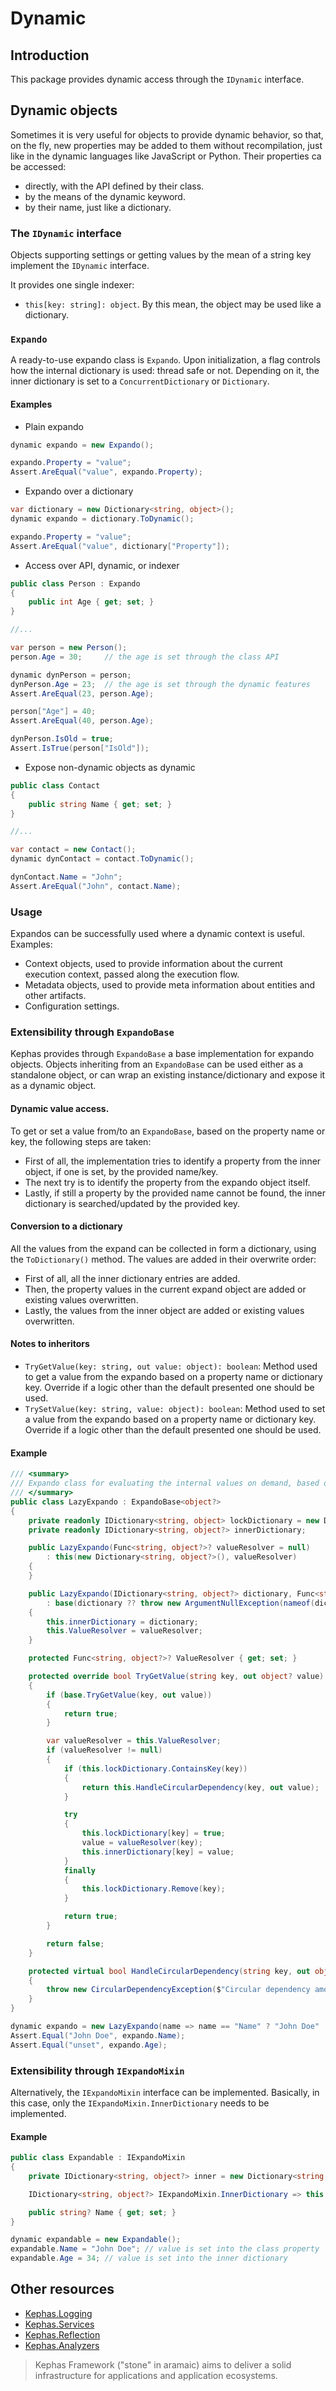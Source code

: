 ﻿# Dynamic

## Introduction
This package provides dynamic access through the `IDynamic` interface.

## Dynamic objects

Sometimes it is very useful for objects to provide dynamic behavior, so that, on the fly, new properties may be added to them without recompilation, just like in the dynamic languages like JavaScript or Python.
Their properties ca be accessed:
* directly, with the API defined by their class.
* by the means of the dynamic keyword.
* by their name, just like a dictionary.

### The `IDynamic` interface
Objects supporting settings or getting values by the mean of a string key implement the `IDynamic` interface.

It provides one single indexer:
* `this[key: string]: object`. By this mean, the object may be used like a dictionary.

### `Expando`
A ready-to-use expando class is `Expando`. Upon initialization, a flag controls how the internal dictionary is used: thread safe or not. Depending on it, the inner dictionary is set to a `ConcurrentDictionary` or `Dictionary`.

#### Examples

* Plain expando

```C#
dynamic expando = new Expando();

expando.Property = "value";
Assert.AreEqual("value", expando.Property);
```

* Expando over a dictionary

```C#
var dictionary = new Dictionary<string, object>();
dynamic expando = dictionary.ToDynamic();

expando.Property = "value";
Assert.AreEqual("value", dictionary["Property"]);
```

* Access over API, dynamic, or indexer

```C#
public class Person : Expando
{
    public int Age { get; set; }
}

//...

var person = new Person();
person.Age = 30;     // the age is set through the class API

dynamic dynPerson = person;
dynPerson.Age = 23;  // the age is set through the dynamic features
Assert.AreEqual(23, person.Age);

person["Age"] = 40;
Assert.AreEqual(40, person.Age);

dynPerson.IsOld = true;
Assert.IsTrue(person["IsOld"]);
```

* Expose non-dynamic objects as dynamic

```C#
public class Contact
{
    public string Name { get; set; }
}

//...

var contact = new Contact();
dynamic dynContact = contact.ToDynamic();

dynContact.Name = "John";
Assert.AreEqual("John", contact.Name);
```

### Usage
Expandos can be successfully used where a dynamic context is useful. Examples:
* Context objects, used to provide information about the current execution context, passed along the execution flow.
* Metadata objects, used to provide meta information about entities and other artifacts.
* Configuration settings.

### Extensibility through ```ExpandoBase```

Kephas provides through `ExpandoBase` a base implementation for expando objects.
Objects inheriting from an `ExpandoBase` can be used either as a standalone object, or can wrap an existing instance/dictionary and expose it as a dynamic object.

#### Dynamic value access.
To get or set a value from/to an `ExpandoBase`, based on the property name or key, the following steps are taken:
* First of all, the implementation tries to identify a property from the inner object, if one is set, by the provided name/key.
* The next try is to identify the property from the expando object itself.
* Lastly, if still a property by the provided name cannot be found, the inner dictionary is searched/updated by the provided key.

#### Conversion to a dictionary
All the values from the expand can be collected in form a dictionary, using the `ToDictionary()` method. The values are added in their overwrite order:
* First of all, all the inner dictionary entries are added.
* Then, the property values in the current expand object are added or existing values overwritten.
* Lastly, the values from the inner object are added or existing values overwritten.

#### Notes to inheritors
* `TryGetValue(key: string, out value: object): boolean`: Method used to get a value from the expando based on a property name or dictionary key. Override if a logic other than the default presented one should be used.
* `TrySetValue(key: string, value: object): boolean`: Method used to set a value from the expando based on a property name or dictionary key. Override if a logic other than the default presented one should be used.

#### Example

```csharp
/// <summary>
/// Expando class for evaluating the internal values on demand, based on a value resolver function.
/// </summary>
public class LazyExpando : ExpandoBase<object?>
{
    private readonly IDictionary<string, object> lockDictionary = new Dictionary<string, object>();
    private readonly IDictionary<string, object?> innerDictionary;

    public LazyExpando(Func<string, object?>? valueResolver = null)
        : this(new Dictionary<string, object?>(), valueResolver)
    {
    }

    public LazyExpando(IDictionary<string, object?> dictionary, Func<string, object?>? valueResolver = null)
        : base(dictionary ?? throw new ArgumentNullException(nameof(dictionary)))
    {
        this.innerDictionary = dictionary;
        this.ValueResolver = valueResolver;
    }

    protected Func<string, object?>? ValueResolver { get; set; }

    protected override bool TryGetValue(string key, out object? value)
    {
        if (base.TryGetValue(key, out value))
        {
            return true;
        }

        var valueResolver = this.ValueResolver;
        if (valueResolver != null)
        {
            if (this.lockDictionary.ContainsKey(key))
            {
                return this.HandleCircularDependency(key, out value);
            }

            try
            {
                this.lockDictionary[key] = true;
                value = valueResolver(key);
                this.innerDictionary[key] = value;
            }
            finally
            {
                this.lockDictionary.Remove(key);
            }

            return true;
        }

        return false;
    }

    protected virtual bool HandleCircularDependency(string key, out object? value)
    {
        throw new CircularDependencyException($"Circular dependency among values involving '{key}'.");
    }
}
```

```csharp
dynamic expando = new LazyExpando(name => name == "Name" ? "John Doe" : "unset");
Assert.Equal("John Doe", expando.Name);
Assert.Equal("unset", expando.Age);
```

### Extensibility through ```IExpandoMixin```

Alternatively, the ```IExpandoMixin``` interface can be implemented. Basically, in this case, only the ```IExpandoMixin.InnerDictionary``` needs to be implemented.

#### Example

```csharp
public class Expandable : IExpandoMixin
{
    private IDictionary<string, object?> inner = new Dictionary<string, object?>();

    IDictionary<string, object?> IExpandoMixin.InnerDictionary => this.inner;

    public string? Name { get; set; }
}
```

```csharp
dynamic expandable = new Expandable();
expandable.Name = "John Doe"; // value is set into the class property
expandable.Age = 34; // value is set into the inner dictionary
```

## Other resources

* [Kephas.Logging](https://www.nuget.org/packages/Kephas.Logging)
* [Kephas.Services](https://www.nuget.org/packages/Kephas.Services)
* [Kephas.Reflection](https://www.nuget.org/packages/Kephas.Reflection)
* [Kephas.Analyzers](https://www.nuget.org/packages/Kephas.Analyzers)

> Kephas Framework ("stone" in aramaic) aims to deliver a solid infrastructure for applications and application ecosystems.

